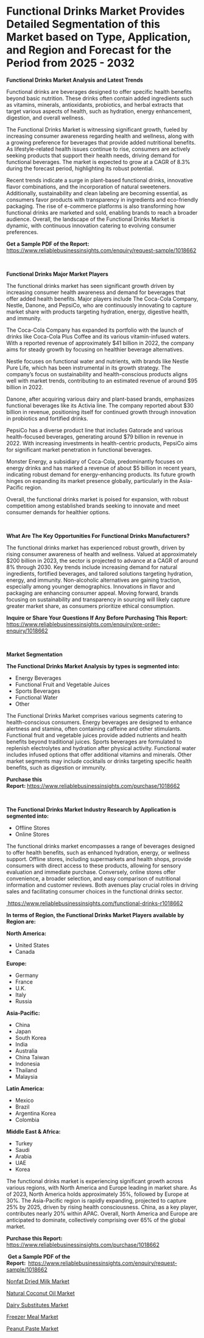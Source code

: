 <p><h1>Functional Drinks Market Provides Detailed Segmentation of this Market based on Type, Application, and Region and Forecast for the Period from 2025 - 2032</h1></p><p><strong>Functional Drinks Market Analysis and Latest Trends</strong></p>
<p><p>Functional drinks are beverages designed to offer specific health benefits beyond basic nutrition. These drinks often contain added ingredients such as vitamins, minerals, antioxidants, probiotics, and herbal extracts that target various aspects of health, such as hydration, energy enhancement, digestion, and overall wellness. </p><p>The Functional Drinks Market is witnessing significant growth, fueled by increasing consumer awareness regarding health and wellness, along with a growing preference for beverages that provide added nutritional benefits. As lifestyle-related health issues continue to rise, consumers are actively seeking products that support their health needs, driving demand for functional beverages. The market is expected to grow at a CAGR of 8.3% during the forecast period, highlighting its robust potential.</p><p>Recent trends indicate a surge in plant-based functional drinks, innovative flavor combinations, and the incorporation of natural sweeteners. Additionally, sustainability and clean labeling are becoming essential, as consumers favor products with transparency in ingredients and eco-friendly packaging. The rise of e-commerce platforms is also transforming how functional drinks are marketed and sold, enabling brands to reach a broader audience. Overall, the landscape of the Functional Drinks Market is dynamic, with continuous innovation catering to evolving consumer preferences.</p></p>
<p><strong>Get a Sample PDF of the Report:&nbsp;</strong> <a href="https://www.reliablebusinessinsights.com/enquiry/request-sample/1018662?utm_campaign=950&utm_medium=2&utm_source=Github&utm_content=ia&utm_term=07042025&utm_id=functional-drinks">https://www.reliablebusinessinsights.com/enquiry/request-sample/1018662</a></p>
<p>&nbsp;</p>
<p><strong>Functional Drinks Major Market Players</strong></p>
<p><p>The functional drinks market has seen significant growth driven by increasing consumer health awareness and demand for beverages that offer added health benefits. Major players include The Coca-Cola Company, Nestle, Danone, and PepsiCo, who are continuously innovating to capture market share with products targeting hydration, energy, digestive health, and immunity.</p><p>The Coca-Cola Company has expanded its portfolio with the launch of drinks like Coca-Cola Plus Coffee and its various vitamin-infused waters. With a reported revenue of approximately $41 billion in 2022, the company aims for steady growth by focusing on healthier beverage alternatives.</p><p>Nestle focuses on functional water and nutrients, with brands like Nestle Pure Life, which has been instrumental in its growth strategy. The company’s focus on sustainability and health-conscious products aligns well with market trends, contributing to an estimated revenue of around $95 billion in 2022.</p><p>Danone, after acquiring various dairy and plant-based brands, emphasizes functional beverages like its Activia line. The company reported about $30 billion in revenue, positioning itself for continued growth through innovation in probiotics and fortified drinks.</p><p>PepsiCo has a diverse product line that includes Gatorade and various health-focused beverages, generating around $79 billion in revenue in 2022. With increasing investments in health-centric products, PepsiCo aims for significant market penetration in functional beverages.</p><p>Monster Energy, a subsidiary of Coca-Cola, predominantly focuses on energy drinks and has marked a revenue of about $5 billion in recent years, indicating robust demand for energy-enhancing products. Its future growth hinges on expanding its market presence globally, particularly in the Asia-Pacific region.</p><p>Overall, the functional drinks market is poised for expansion, with robust competition among established brands seeking to innovate and meet consumer demands for healthier options.</p></p>
<p>&nbsp;</p>
<p><strong>What Are The Key Opportunities For Functional Drinks Manufacturers?</strong></p>
<p><p>The functional drinks market has experienced robust growth, driven by rising consumer awareness of health and wellness. Valued at approximately $200 billion in 2023, the sector is projected to advance at a CAGR of around 8% through 2030. Key trends include increasing demand for natural ingredients, fortified beverages, and tailored solutions targeting hydration, energy, and immunity. Non-alcoholic alternatives are gaining traction, especially among younger demographics. Innovations in flavor and packaging are enhancing consumer appeal. Moving forward, brands focusing on sustainability and transparency in sourcing will likely capture greater market share, as consumers prioritize ethical consumption.</p></p>
<p><strong>Inquire or Share Your Questions If Any Before Purchasing This Report:</strong> <a href="https://www.reliablebusinessinsights.com/enquiry/pre-order-enquiry/1018662?utm_campaign=950&utm_medium=2&utm_source=Github&utm_content=ia&utm_term=07042025&utm_id=functional-drinks">https://www.reliablebusinessinsights.com/enquiry/pre-order-enquiry/1018662</a></p>
<p>&nbsp;</p>
<p><strong>Market Segmentation</strong></p>
<p><strong>The Functional Drinks Market Analysis by types is segmented into:</strong></p>
<p><ul><li>Energy Beverages</li><li>Functional Fruit and Vegetable Juices</li><li>Sports Beverages</li><li>Functional Water</li><li>Other</li></ul></p>
<p><p>The Functional Drinks Market comprises various segments catering to health-conscious consumers. Energy beverages are designed to enhance alertness and stamina, often containing caffeine and other stimulants. Functional fruit and vegetable juices provide added nutrients and health benefits beyond traditional juices. Sports beverages are formulated to replenish electrolytes and hydration after physical activity. Functional water includes infused options that offer additional vitamins and minerals. Other market segments may include cocktails or drinks targeting specific health benefits, such as digestion or immunity.</p></p>
<p><strong>Purchase this Report:&nbsp;</strong><a href="https://www.reliablebusinessinsights.com/purchase/1018662?utm_campaign=950&utm_medium=2&utm_source=Github&utm_content=ia&utm_term=07042025&utm_id=functional-drinks">https://www.reliablebusinessinsights.com/purchase/1018662</a></p>
<p>&nbsp;</p>
<p><strong>The Functional Drinks Market Industry Research by Application is segmented into:</strong></p>
<p><ul><li>Offline Stores</li><li>Online Stores</li></ul></p>
<p><p>The functional drinks market encompasses a range of beverages designed to offer health benefits, such as enhanced hydration, energy, or wellness support. Offline stores, including supermarkets and health shops, provide consumers with direct access to these products, allowing for sensory evaluation and immediate purchase. Conversely, online stores offer convenience, a broader selection, and easy comparison of nutritional information and customer reviews. Both avenues play crucial roles in driving sales and facilitating consumer choices in the functional drinks sector.</p></p>
<p><a href="https://www.reliablebusinessinsights.com/functional-drinks-r1018662?utm_campaign=950&utm_medium=2&utm_source=Github&utm_content=ia&utm_term=07042025&utm_id=functional-drinks">&nbsp;https://www.reliablebusinessinsights.com/functional-drinks-r1018662</a></p>
<p><strong>In terms of Region, the Functional Drinks Market Players available by Region are:</strong></p>
<p>
    <p> <strong> North America: </strong>
        <ul>
            <li>United States</li>
            <li>Canada</li>
        </ul>
        </p> 
    <p> <strong> Europe: </strong>
        <ul>
            <li>Germany</li>
            <li>France</li>
            <li>U.K.</li>
            <li>Italy</li>
            <li>Russia</li>
        </ul>
        </p> 
    <p> <strong> Asia-Pacific: </strong>
        <ul>
            <li>China</li>
            <li>Japan</li>
            <li>South Korea</li>
            <li>India</li>
            <li>Australia</li>
            <li>China Taiwan</li>
            <li>Indonesia</li>
            <li>Thailand</li>
            <li>Malaysia</li>
        </ul>
        </p> 
    <p> <strong> Latin America: </strong>
        <ul>
            <li>Mexico</li>
            <li>Brazil</li>
            <li>Argentina Korea</li>
            <li>Colombia</li>
        </ul>
        </p> 
    <p> <strong> Middle East & Africa: </strong>
        <ul>
            <li>Turkey</li>
            <li>Saudi</li>
            <li>Arabia</li>
            <li>UAE</li>
            <li>Korea</li>
        </ul>
    </p>
    </p>
<p><p>The functional drinks market is experiencing significant growth across various regions, with North America and Europe leading in market share. As of 2023, North America holds approximately 35%, followed by Europe at 30%. The Asia-Pacific region is rapidly expanding, projected to capture 25% by 2025, driven by rising health consciousness. China, as a key player, contributes nearly 20% within APAC. Overall, North America and Europe are anticipated to dominate, collectively comprising over 65% of the global market.</p></p>
<p><strong>Purchase this Report: </strong><a href="https://www.reliablebusinessinsights.com/purchase/1018662?utm_campaign=950&utm_medium=2&utm_source=Github&utm_content=ia&utm_term=07042025&utm_id=functional-drinks">https://www.reliablebusinessinsights.com/purchase/1018662</a></p>
<p>&nbsp;<strong>Get a Sample PDF of the Report:&nbsp;&nbsp;</strong><a href="https://www.reliablebusinessinsights.com/enquiry/request-sample/1018662?utm_campaign=950&utm_medium=2&utm_source=Github&utm_content=ia&utm_term=07042025&utm_id=functional-drinks">https://www.reliablebusinessinsights.com/enquiry/request-sample/1018662</a></p>
<p><strong></strong></p>
<p><p><a href="https://github.com/nkbaroga/Market-Research-Report-List-1/blob/main/nonfat-dried-milk-market.md?utm_campaign=950&utm_medium=2&utm_source=Github&utm_content=ia&utm_term=07042025&utm_id=functional-drinks">Nonfat Dried Milk Market</a></p><p><a href="https://github.com/sawrovpipolo/Market-Research-Report-List-1/blob/main/natural-coconut-oil-market.md?utm_campaign=950&utm_medium=2&utm_source=Github&utm_content=ia&utm_term=07042025&utm_id=functional-drinks">Natural Coconut Oil Market</a></p><p><a href="https://github.com/hedbomkrahe/Market-Research-Report-List-1/blob/main/dairy-substitutes-market.md?utm_campaign=950&utm_medium=2&utm_source=Github&utm_content=ia&utm_term=07042025&utm_id=functional-drinks">Dairy Substitutes Market</a></p><p><a href="https://github.com/elvutedipela/Market-Research-Report-List-1/blob/main/freezer-meal-market.md?utm_campaign=950&utm_medium=2&utm_source=Github&utm_content=ia&utm_term=07042025&utm_id=functional-drinks">Freezer Meal Market</a></p><p><a href="https://github.com/ritooesiaba/Market-Research-Report-List-1/blob/main/peanut-paste-market.md?utm_campaign=950&utm_medium=2&utm_source=Github&utm_content=ia&utm_term=07042025&utm_id=functional-drinks">Peanut Paste Market</a></p></p>